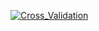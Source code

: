 [![Cross_Validation](https://github.com/Arjun2905/winter-of-contributing/blob/Machine_Learning/Machine_Learning/Feature_Engineering_and_Performance_Metrices/Assets/CrossValidation.png)](https://drive.google.com/file/d/1VgV8cWoirvS6cDHx-GMQhFoRx8NUTz6L/view?usp=sharing "Cross Validation")
